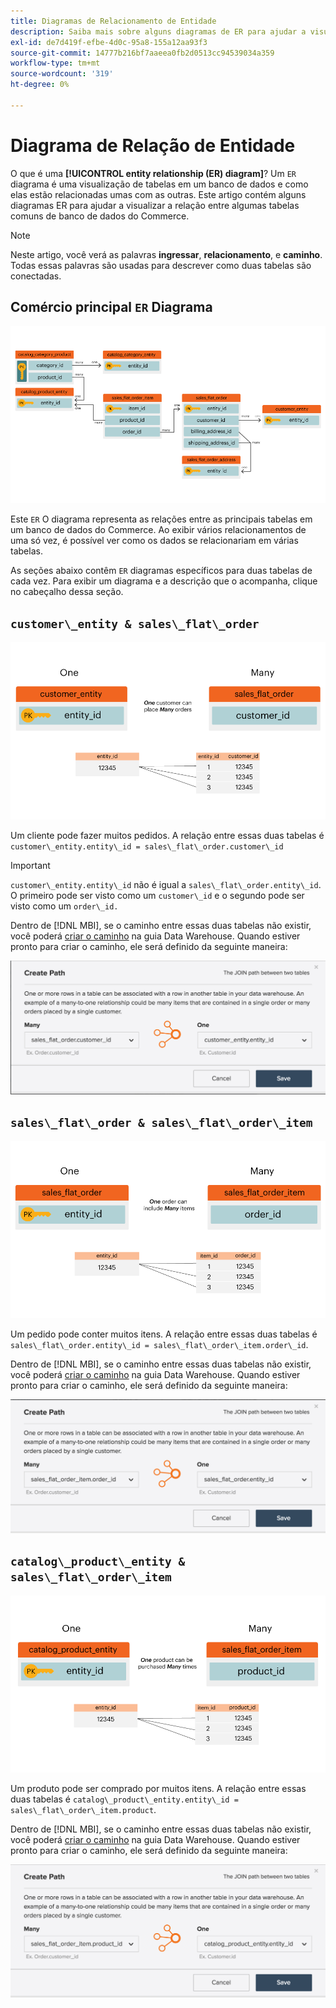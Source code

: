```yaml
---
title: Diagramas de Relacionamento de Entidade
description: Saiba mais sobre alguns diagramas de ER para ajudar a visualizar a relação entre algumas tabelas de banco de dados comuns do Commerce.
exl-id: de7d419f-efbe-4d0c-95a8-155a12aa93f3
source-git-commit: 14777b216bf7aaeea0fb2d0513cc94539034a359
workflow-type: tm+mt
source-wordcount: '319'
ht-degree: 0%

---
```


# Diagrama de Relação de Entidade

O que é uma **[!UICONTROL entity relationship (ER) diagram]**? Um `ER` diagrama é uma visualização de tabelas em um banco de dados e como elas estão relacionadas umas com as outras. Este artigo contém alguns diagramas ER para ajudar a visualizar a relação entre algumas tabelas comuns de banco de dados do Commerce.

>[!NOTE]
>
>Neste artigo, você verá as palavras **ingressar**, **relacionamento**, e **caminho**. Todas essas palavras são usadas para descrever como duas tabelas são conectadas.

## Comércio principal `ER` Diagrama

![4_Gráfico_BD](../../assets/4_DB_Chart.png)

Este `ER` O diagrama representa as relações entre as principais tabelas em um banco de dados do Commerce. Ao exibir vários relacionamentos de uma só vez, é possível ver como os dados se relacionariam em várias tabelas.

As seções abaixo contêm `ER` diagramas específicos para duas tabelas de cada vez. Para exibir um diagrama e a descrição que o acompanha, clique no cabeçalho dessa seção.

## `customer\_entity & sales\_flat\_order`

![Um Cliente e Vários Pedidos](../../assets/2_OneCustomerManyOrders.png)

Um cliente pode fazer muitos pedidos. A relação entre essas duas tabelas é `customer\_entity.entity\_id = sales\_flat\_order.customer\_id`

>[!IMPORTANT]
>
>`customer\_entity.entity\_id` não é igual a `sales\_flat\_order.entity\_id`. O primeiro pode ser visto como um `customer\_id` e o segundo pode ser visto como um `order\_id.`

Dentro de [!DNL MBI], se o caminho entre essas duas tabelas não existir, você poderá [criar o caminho](../data-warehouse-mgr/create-paths-calc-columns.md) na guia Data Warehouse. Quando estiver pronto para criar o caminho, ele será definido da seguinte maneira:

![](../../assets/SFO___CE_path.png)

## `sales\_flat\_order & sales\_flat\_order\_item`

![1_OneOrderManyItems](../../assets/1_OneOrderManyItems.png)

Um pedido pode conter muitos itens. A relação entre essas duas tabelas é `sales\_flat\_order.entity\_id = sales\_flat\_order\_item.order\_id`.

Dentro de [!DNL MBI], se o caminho entre essas duas tabelas não existir, você poderá [criar o caminho](../data-warehouse-mgr/create-paths-calc-columns.md) na guia Data Warehouse. Quando estiver pronto para criar o caminho, ele será definido da seguinte maneira:

![](../../assets/SFOI___SFO_path.png)

## `catalog\_product\_entity & sales\_flat\_order\_item`

![3_UmProdutoMuitasVezes](../../assets/3_OneProductManyTimes.png)

Um produto pode ser comprado por muitos itens. A relação entre essas duas tabelas é `catalog\_product\_entity.entity\_id = sales\_flat\_order\_item.product`.

Dentro de [!DNL MBI], se o caminho entre essas duas tabelas não existir, você poderá [criar o caminho](../data-warehouse-mgr/create-paths-calc-columns.md) na guia Data Warehouse. Quando estiver pronto para criar o caminho, ele será definido da seguinte maneira:

![](../../assets/SFOI___CPE_path.png)
